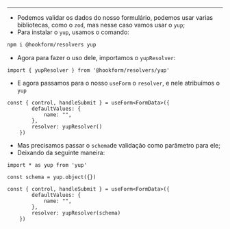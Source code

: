 ___
- Podemos validar os dados do nosso formulário, podemos usar varias bibliotecas, como o `zod`, mas nesse caso vamos usar o `yup`;
- Para instalar o `yup`, usamos o comando:
```zsh
npm i @hookform/resolvers yup
```
- Agora para fazer o uso dele, importamos o `yupResolver`:
```tsx
import { yupResolver } from '@hookform/resolvers/yup'
```
- E agora passamos para o nosso `useForm` o `resolver`, e nele atribuímos o `yup`
```tsx
const { control, handleSubmit } = useForm<FormData>({
		defaultValues: {
			name: "",
		},
		resolver: yupResolver()
	})
```
- Mas precisamos passar o `schema`de validação como parâmetro para ele;
- Deixando da seguinte maneira:
```tsx
import * as yup from 'yup'

const schema = yup.object({})

const { control, handleSubmit } = useForm<FormData>({
		defaultValues: {
			name: "",
		},
		resolver: yupResolver(schema)
	})
```